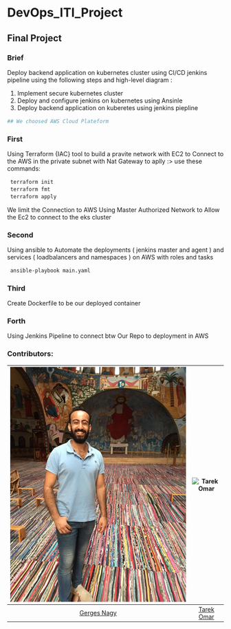 # DevOps_ITI_Project

## Final Project

### Brief
Deploy backend application on kubernetes cluster using CI/CD jenkins
pipeline using the following steps and high-level diagram :
1. Implement secure kubernetes cluster
2. Deploy and configure jenkins on kubernetes using Ansinle
3. Deploy backend application on kuberetes using jenkins piepline

```bash
## We choosed AWS Cloud Plateform 
```
### First
Using Terraform {IAC} tool to build a pravite network with EC2 to Connect to the AWS in the private subnet with Nat Gateway
to aplly :> use these commands:
```bash
 terraform init
 terraform fmt
 terraform apply
```
We limit the Connection to AWS Using Master Authorized Network to Allow the Ec2 to connect to the eks cluster

### Second
Using ansible to  Automate the deployments ( jenkins master and agent ) and services ( loadbalancers and namespaces ) on AWS with roles and tasks

```bash
 ansible-playbook main.yaml 
```

### Third 
Create Dockerfile to be our deployed container 


### Forth 
Using Jenkins Pipeline to connect btw Our Repo to deployment in AWS



### Contributors:
|![Gerges Nagy](https://github.com/GergesNagy/DevOps_ITI_Project/blob/main/images/WhatsApp%20Image%202021-12-03%20at%2012.58.30%20PM.jpeg)|![Tarek Omar](images/1637527753861.jpeg)|
|:-----------------:|:-----------------:|
|[Gerges Nagy](https://github.com/GergesNagy/DevOps_ITI_Project)|[Tarek Omar](https://github.com/enggamal)|
